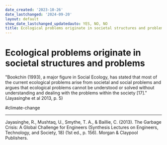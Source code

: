 ```yaml
---
date_created: '2023-10-26'
date_lastchanged: '2024-09-20'
layout: default
show_date_lastchanged_updatedauto: YES, NO, NO
title: Ecological problems originate in societal structures and problems
---
```


# Ecological problems originate in societal structures and problems

"Bookchin (1993), a major figure in Social Ecology, has stated that most of the current ecological problems arise from societal and social problems and argues that ecological problems cannot be understood or solved without understanding and dealing with the problems within the society [17]." (Jayasinghe et al 2013, p. 5)

#climate-change 
________
Jayasinghe, R., Mushtaq, U., Smythe, T. A., & Baillie, C. (2013). The Garbage Crisis: A Global Challenge for Engineers (Synthesis Lectures on Engineers, Technology, and Society, 18) (1st ed., p. 156). Morgan & Claypool Publishers.